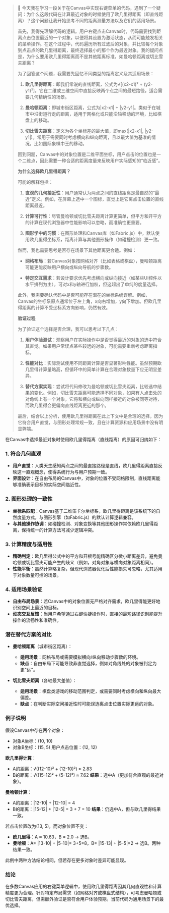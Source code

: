> 💭 今天我在学习一段关于在Canvas中实现右键菜单的代码，遇到了一个疑问：为什么这段代码在计算最近对象的时候使用了欧几里得距离（即直线距离）？这个问题让我开始思考不同的距离测量方法以及它们的适用场景。
>
> 首先，我得先理解代码的逻辑。用户右键点击Canvas时，代码需要找到距离点击位置最近的一个对象，以便将其设置为激活状态，从而可能触发相关的菜单操作。在这个过程中，代码遍历所有过滤后的对象，并比较每个对象到点击点的欧几里得距离，最终选择最小的那个作为最近对象。我的疑问点是，为什么要用欧几里得距离而不是其他距离标准，如曼哈顿距离或切比雪夫距离？
>
> 为了回答这个问题，我需要先回忆不同类型的距离定义及其适用场景：
>
> 1. **欧几里得距离**：即我们常说的直线距离，公式为√[(x2-x1)² + (y2-y1)²]。它在二维或三维空间中直接反映两个点之间的最短路径，适合需要几何精确性的场景。
>
> 2. **曼哈顿距离**：即城市街区距离，公式为|x2-x1| + |y2-y1|。类似于在城市中沿街道行走的距离，适用于网格化或只能沿轴移动的环境，比如棋盘上的移动。
>
> 3. **切比雪夫距离**：定义为各个坐标差的最大值，即max(|x2-x1|, |y2-y1|)。常用于需要同时考虑横向和纵向距离，且以最大值为基准的情况，比如国际象棋中王的移动。
>
> 回到问题，Canvas中的对象位置是二维平面坐标，用户点击的位置也是一个二维点，因此需要一种合适的距离度量来反映用户实际感知的“临近感”。
>
> **为什么选择欧几里得距离？**
>
> 可能的解释包括：
>
> 1. **直观的几何接近性**：用户通常认为两点之间的直线距离是最自然的“最近”定义。例如，在屏幕上选中一个图标，直觉上是它离点击位置的直线距离最近。
>
> 2. **计算可行性**：尽管曼哈顿或切比雪夫距离计算更简单，但平方和开平方的计算在现代浏览器中性能影响可以忽略，而准确性更重要。
>
> 3. **图形学中的习惯**：在图形处理和Canvas库（如Fabric.js）中，默认使用欧几里得坐标系，距离计算与其他图形操作（如碰撞检测）更一致。
>
> 然而，我也需要思考是否存在场景下其他距离更合适。例如：
>
> - **网格布局**：若Canvas对象按网格对齐（比如表格或棋盘），曼哈顿距离可能更能反映用户横向或纵向导航的步骤数。
>
> - **特定交互需求**：若设计要求优先考虑横向或纵向接近（如某些UI控件以水平排列为主），可对x和y轴进行加权，但这超出了单纯的度量选择。
>
> 此外，我需要确认代码中是否可能存在潜在的坐标系统误解。例如，Canvas的坐标系原点通常位于左上角，x向右增加，y向下增加。但欧几里得距离的计算不受坐标系方向影响，仍然有效。
>
> **验证过程**
>
> 为了验证这个选择是否合理，我可以思考以下几点：
>
> 1. **用户体验测试**：观察用户在实际操作中是否觉得最近的对象的选中符合其直觉。如果用户常误点某些较远的对象，可能需要重新考虑距离指标。
>
> 2. **性能对比**：实际测试使用不同距离计算是否显著影响性能。虽然预期欧几里得计算量略高，但循环中的简单计算在合理对象数量下应无明显差异。
>
> 3. **替代方案实现**：尝试将代码修改为曼哈顿或切比雪夫距离，比较选中结果的变化。例如，切比雪夫距离可能选择不同对象，如果有人点击处的对角线上有一个对象，它将和横向或纵向同样接近的对象被同等对待，而欧几里得会更偏向直线距离更近的那个。
>
> 最后，结合以上分析，使用欧几里得距离在此上下文中是合理的选择，因为它符合用户直觉，与图形处理常规一致，且在计算资源和应用场景中没有明显弊端。
>
> 



在Canvas中选择最近对象时使用欧几里得距离（直线距离）的原因可归纳如下：

### **1. 符合几何直观**
- **用户直觉**：人类天生感知两点之间的最直接路径是直线，欧几里得距离直接反映这一直观概念，使得系统行为与用户预期一致。
- **界面设计**：在自由布局的Canvas中，对象的位置不受网格限制，直线距离能够准确表示目标的实际空间临近性。

### **2. 图形处理的一致性**
- **坐标系匹配**：Canvas基于二维笛卡尔坐标系，欧几里得距离是该系统下的自然度量方式，与图形引擎（如Fabric.js）的默认计算逻辑兼容。
- **与其他操作协调**：如碰撞检测、对象变换等其他图形操作常依赖欧几里得距离，保持统一的计算方法可减少逻辑冲突。

### **3. 计算精度与适用性**
- **精确判定**：欧几里得公式中的平方和开根号能精确区分微小距离差异，避免曼哈顿或切比雪夫可能产生的歧义（例如，对角对象与横向对象距离相同）。
- **性能平衡**：虽然计算略复杂，但现代浏览器优化后性能损失可忽略，尤其适用于对象数量可控的场景。

### **4. 适用场景验证**
- **自由布局场景**：若Canvas中的对象位置无严格对齐需求，欧几里得能更好地识别空间上最近的目标。
- **动态交互反馈**：当用户希望通过右键快捷操作时，直接的最短路径识别能提升操作的流畅性和准确性。

### **潜在替代方案的对比**
- **曼哈顿距离**（城市街区距离）：
  - **适用场景**：网格布局或需要模拟横向/纵向移动步骤数的环境。
  - **缺点**：自由布局下可能导致非直觉选择，例如对角线处的对象被判定为更"远"。
  
- **切比雪夫距离**（各轴最大差值）：
  - **适用场景**：棋盘类游戏的移动范围判定，或需要同时考虑横向和纵向最大偏差。
  - **缺点**：在判断实际空间接近性时可能误选离点击位置实际更远的对象。

### **例子说明**
假设Canvas中存在两个对象：
- 对象A坐标：(10, 10)
- 对象B坐标：(15, 5)
用户点击位置：(12, 12)

**欧几里得计算**：
- A的距离：√((12-10)² + (12-10)²) ≈ 2.83
- B的距离：√((15-12)² + (5-12)²) ≈ 7.62
**结果**：选中A（更加符合直观的最近对象）。

**曼哈顿计算**：
- A的距离：|12-10| + |12-10| = 4
- B的距离：|15-12| + |12-5| = 3 + 7 = 10
**结果**：仍选中A，但与欧几里得结果一致。

若点击位置改为(13, 5)，而对象位置不变：
- **欧几里得**：A ≈ 10.63，B ≈ 2.0 → 选B。
- **曼哈顿**：A= |13-10| + |5-10|= 3+5=8，B= |15-13| + |5-5|=2 → 选B。两种结果一致。

此例中两种方法结论相同，但若存在更多对象时差异可能显现。

### **结论**
在多数Canvas应用的右键菜单逻辑中，使用欧几里得距离因其几何直观性和计算精度更为合理。针对特定布局需求（如网格对齐或棋盘式结构），可考虑曼哈顿或切比雪夫距离，但需额外验证是否符合用户体验预期。当前代码为通用场景下的最优选择。
